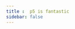 ```yaml
---
title :  p5 is fantastic
sidebar: false
---
```

<ClientOnly>
<p5 type="renderSteps"></p5>
</ClientOnly>